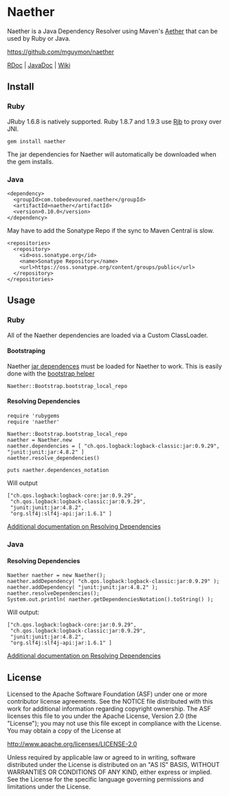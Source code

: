 # Naether

Naether is a Java Dependency Resolver using Maven's [Aether](https://github.com/sonatype/sonatype-aether) 
that can be used by Ruby or Java.

<https://github.com/mguymon/naether>

[RDoc](http://rubydoc.info/gems/naether/frames) | [JavaDoc](http://mguymon.github.com/naether/apidocs/index.html) | [Wiki](https://github.com/mguymon/naether/wiki)

## Install

### Ruby

JRuby 1.6.8 is natively supported. Ruby 1.8.7 and 1.9.3 use [Rjb](http://rjb.rubyforge.org) to proxy over JNI.

    gem install naether
    
The jar dependencies for Naether will automatically be downloaded when the gem installs.

### Java

    <dependency>
      <groupId>com.tobedevoured.naether</groupId>
      <artifactId>naether</artifactId>
      <version>0.10.0</version>
    </dependency>
   
May have to add the Sonatype Repo if the sync to Maven Central is slow.

    <repositories>
      <repository>
        <id>oss.sonatype.org</id>
        <name>Sonatype Repository</name>
        <url>https://oss.sonatype.org/content/groups/public</url>
      </repository>
    </repositories>

## Usage

### Ruby

All of the Naether dependencies are loaded via a Custom ClassLoader.

#### Bootstraping

Naether [jar dependences](https://github.com/mguymon/naether/blob/master/jar_dependencies.yml) 
must be loaded for Naether to work. This is easily done with the [bootstrap helper](http://rdoc.info/gems/naether/Naether/Bootstrap)

    Naether::Bootstrap.bootstrap_local_repo

#### Resolving Dependencies

    require 'rubygems
    require 'naether'
    
    Naether::Bootstrap.bootstrap_local_repo
    naether = Naether.new
    naether.dependencies = [ "ch.qos.logback:logback-classic:jar:0.9.29", "junit:junit:jar:4.8.2" ]
    naether.resolve_dependencies()
    
    puts naether.dependences_notation
    
Will output

    ["ch.qos.logback:logback-core:jar:0.9.29",
     "ch.qos.logback:logback-classic:jar:0.9.29",
     "junit:junit:jar:4.8.2",
     "org.slf4j:slf4j-api:jar:1.6.1" ]

[Additional documentation on Resolving Dependencies](https://github.com/mguymon/naether/wiki/Ruby-Resolving-Dependencies)

### Java

#### Resolving Dependencies

    Naether naether = new Naether();
    naether.addDependency( "ch.qos.logback:logback-classic:jar:0.9.29" );
    naether.addDependency( "junit:junit:jar:4.8.2" );
    naether.resolveDependencies();
    System.out.println( naether.getDependenciesNotation().toString() );

Will output:
   
    ["ch.qos.logback:logback-core:jar:0.9.29",
     "ch.qos.logback:logback-classic:jar:0.9.29",
     "junit:junit:jar:4.8.2",
     "org.slf4j:slf4j-api:jar:1.6.1" ]

[Additional documentation on Resolving Dependencies](https://github.com/mguymon/naether/wiki/Java-Resolving-Dependencies)

## License

Licensed to the Apache Software Foundation (ASF) under one or more
contributor license agreements.  See the NOTICE file distributed with this
work for additional information regarding copyright ownership.  The ASF
licenses this file to you under the Apache License, Version 2.0 (the
"License"); you may not use this file except in compliance with the License.
You may obtain a copy of the License at

  http://www.apache.org/licenses/LICENSE-2.0

Unless required by applicable law or agreed to in writing, software
distributed under the License is distributed on an "AS IS" BASIS, WITHOUT
WARRANTIES OR CONDITIONS OF ANY KIND, either express or implied.  See the
License for the specific language governing permissions and limitations under
the License.
